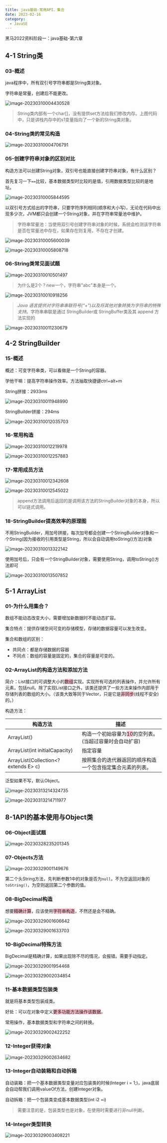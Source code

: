 ```yaml
---
title: java基础-常用API、集合
date: 2023-02-16
category:
  - JavaSE
---
```


黑马2022资料阶段一：java基础-第六章

## 4-1 String类

### 03-概述

java程序中，所有双引号字符串都是String类对象。

字符串是常量，创建后不能更改。

![image-20230310004430528](http://www.iocaop.com/images/2023-03/image-20230310004430528.png)

> String类内部有一个char[]，没有提供set方法给我们修改内存。上图代码中，只是讲栈内存中的s1变量指向了一个新的String类对象。

### 04-String类的常见构造

![image-20230310004706791](http://www.iocaop.com/images/2023-03/image-20230310004706791.png)

### 05-创建字符串对象的区别对比

构造方法可以创建String对象，双引号也能直接创建字符串对象，有什么区别？

首先复习一下`==`比较，基本数据类型时比较的是值，引用数据类型比较的是地址。

![image-20230310005844595](http://www.iocaop.com/images/2023-03/image-20230310005844595.png)

以双引号方式给出的字符串，只要字符序列相同(顺序和大小写)，无论在代码中出现多少次，JVM都只会创建一个String对象，并在字符串常量池中维护。

> 字符串常量池：当使用双引号创建字符串对象的时候，系统会检测该字符串是否在常量池中存在，如果存在则复用，不存在才创建。

![image-20230310005600039](http://www.iocaop.com/images/2023-03/image-20230310005600039.png)

![image-20230310005808718](http://www.iocaop.com/images/2023-03/image-20230310005808718.png)

### 06-String类常见面试题

![image-20230310010501497](http://www.iocaop.com/images/2023-03/image-20230310010501497.png)

> 为什么是2个？new一个，字符串"abc"本身是一个。

![image-20230310010918256](http://www.iocaop.com/images/2023-03/image-20230310010918256.png)

> *Java 语言提供对字符串串联符号("+")以及将其他对象转换为字符串的特殊支持*。字符串串联是通过 StringBuilder或 StringBuffer类及其 append 方法实现的

![image-20230310011230679](http://www.iocaop.com/images/2023-03/image-20230310011230679.png)

## 4-2 StringBuilder

### 15-概述

概述：可变字符串类，可以看做是一个String的容器。

学他干嘛：提高字符串操作效率。方法抽取快捷键ctrl+alt+m

String拼接：2933ms

![image-20230310011948990](http://www.iocaop.com/images/2023-03/image-20230310011948990.png)

StringBuilder拼接：294ms

![image-20230310012035703](http://www.iocaop.com/images/2023-03/image-20230310012035703.png)

### 16-常用构造

![image-20230310012219978](http://www.iocaop.com/images/2023-03/image-20230310012219978.png)

![image-20230310012257883](http://www.iocaop.com/images/2023-03/image-20230310012257883.png)

### 17-常用成员方法

![image-20230310012342608](http://www.iocaop.com/images/2023-03/image-20230310012342608.png)

![image-20230310012545022](http://www.iocaop.com/images/2023-03/image-20230310012545022.png)

> append方法调用后返回的是调用该方法的StringBuilder对象的本身，所以可以链式调用。

### 18-StringBuilder提高效率的原理图

不用StringBuilder，用加号拼接，每次加号都会创建一个StringBuilder对象和一个String(因为接收的引用类型是String，所以会自动调用toString()方法)对象

![image-20230310013322142](http://www.iocaop.com/images/2023-03/image-20230310013322142.png)

使用加号后，只会有一个StringBuilder对象，需要使用String，调用toString()方法即可

![image-20230310013507852](http://www.iocaop.com/images/2023-03/image-20230310013507852.png)

## 5-1 ArrayList

### 01-为什么用集合？

数组不能动态改变大小，需要增加新数据时不能动态扩容。

集合特点：提供存储空间可变的存储模型，存储的数据容量可以发生改变。

集合和数组的区别：

* 共同点：都是存储数据的容器
* 不同点：数组的容量是固定的，集合的容量是可变的。

### 02-ArrayList的构造方法和添加方法

简介：List接口的可调整大小的<span style="background-color:pink;">数组</span>实现。实现所有可选的列表操作，并允许所有元素，包括null。除了实现List接口之外，该类还提供了一些方法来操作内部用于存储列表的数组的大小。（该类大致等同于Vector，只是它是<span style="background-color:pink;">非同步</span>(线程不安全)的。）

构造方法：

| 构造方法                              | 描述                                                         |
| ------------------------------------- | ------------------------------------------------------------ |
| ArrayList()                           | 构造一个初始容量为<span style="background-color:pink;">10</span>的空列表。(当超过容量时会自动扩容) |
| ArrayList(int initialCapacity)        | 指定容量                                                     |
| ArrayList(Collection<?  extends E> c) | 按照集合的迭代器返回的顺序构造一个包含指定集合元素的列表。   |

泛型如果不写，默认Object。

![image-20230313214324735](http://www.iocaop.com/images/2023-03/image-20230313214324735.png)

![image-20230313214711977](http://www.iocaop.com/images/2023-03/image-20230313214711977.png)

## 8-1API的基本使用与Object类

### 06-Object面试题

![image-20230328235201345](http://www.iocaop.com/images/2023-03/image-20230328235201345.png)

### 07-Objects方法

![image-20230329001149676](http://www.iocaop.com/images/2023-03/image-20230329001149676.png)

第二个头String方法，先判断参数1中的对象是否为`null`，不为空返回对象的`toString()`，为空则返回第二个参数的值。

### 08-BigDecimal构造

想要<span style="background-color:pink;">精确计算</span>，应该使用<span style="background-color:pink;">字符串构造</span>，不然还是会不精确。

![image-20230329001606642](http://www.iocaop.com/images/2023-03/image-20230329001606642.png)

![image-20230329001633703](http://www.iocaop.com/images/2023-03/image-20230329001633703.png)

### 10-BigDecimal特殊方法

BigDecimal是精确计算，如果出现除不尽的情况，会报错。需要手动指定。

![image-20230329001954468](http://www.iocaop.com/images/2023-03/image-20230329001954468.png)

![image-20230329002034854](http://www.iocaop.com/images/2023-03/image-20230329002034854.png)

### 11-基本数据类型包装类

就是将基本类型包装成类。

好处：可以在对象中定义<span style="background-color:pink;">更多功能方法操作该数据</span>。

常用操作，基本数据类型和字符串之间的转换。

![image-20230329002422252](http://www.iocaop.com/images/2023-03/image-20230329002422252.png)

### 12-Integer获得对象

![image-20230329002634682](http://www.iocaop.com/images/2023-03/image-20230329002634682.png)

### 13-Integer自动装箱和自动拆箱

自动装箱：把一个基本数据类型变量对应包装类的时候(Integer i = 1;)，java底层会自动帮我们调用valueOf方法，创建Integer对象。

自动拆箱：把一个包装类变成基本数据类型(int i2 =i)

> 需要注意的是，包装类型也是对象，在使用时需要进行非null判断。

### 14-Integer类型转换

![image-20230329003408221](http://www.iocaop.com/images/2023-03/image-20230329003408221.png)